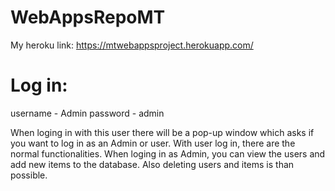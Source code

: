 # WebAppsRepoMT

My heroku link:
https://mtwebappsproject.herokuapp.com/

# Log in:

username - Admin
password - admin

When loging in with this user there will be a pop-up window which asks if you want to log in as an Admin or user.
With user log in, there are the normal functionalities. When loging in as Admin, you can view the users and add new items to the database. Also deleting users and items is than possible.



